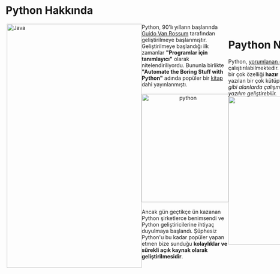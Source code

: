 # Python Hakkında
<div style="display: flex;">
  <img src="https://icore.sg/wp-content/uploads/2021/11/TIMELINE.jpg" title="Java" width="360" height="651" align="right" />
  <div style="text-align: left;">
    Python, 90'lı yılların başlarında <a href="https://github.com/gvanrossum">Guido Van Rossum</a> tarafından geliştirilmeye başlanmıştır. Geliştirilmeye başlandığı ilk zamanlar <b>"Programlar için tanımlayıcı"</b> olarak nitelendiriliyordu. Bununla birlikte <b>"Automate the Boring Stuff with Python"</b> adında popüler bir <a href="https://www.amazon.com.tr/Automate-Boring-Stuff-Python-Programming/dp/1593275994">kitap</a> dahi yayınlanmıştı.<br><br>
    <div title="image" align="center">
    <img src="https://cdn.facesofopensource.com/wp-content/uploads/2017/03/21205825/guido.GuidovanRossum20625.web_.jpg" title="python" height="289" width="231"/>
    </div>
<br>
Ancak gün geçtikçe ün kazanan Python şirketlerce benimsendi ve Python geliştiricilerine ihtiyaç duyulmaya başlandı. Şüphesiz Python'u bu kadar popüler yapan etmen bize sunduğu <b>kolaylıklar ve sürekli açık kaynak olarak geliştirilmesidir</b>.
  </div>
  <br>
  <div style="text-align: left;">
    <h1>Paython Nedir ?</h1>
    Python, <a href="https://github.com/TriTetra/java_ogrendiklerim/blob/main/compiler_interpreter.md">yorumlanan (interpreter)</a> bir dildir. <b>C/C++</b> gibi dillerin aksine <a href="https://github.com/TriTetra/java_ogrendiklerim/blob/main/compiler_interpreter.md">derlemeye (compiler)</a> ihtiyaç <b>duymadan</b> çalıştırılabilmektedir. Bunun gibi özellikler sayesinde Python diğer dillere göre daha hızlı yazılabilir ve çalıştırılabilir aynı zaman bir çok özelliği <b>hazır</b> olarak sizlere sunar. Bu bakımdan Python <b>Syntax (södizimi)</b> açısından da oldukça basittir. Python ile yazılan bir çok kütüphane bulunmaktadır. <em>Bu kütüphaneler ile görsel otomasyonlar yapılabilir; veri analizi, makine öğrenmesi gibi alanlarda çalışmalarda bulunabilir; matematiksel hesaplamalardan web uygulamalarına kadar çeşitli ve farklı konularda yazılım geliştirebilir.</em>
    <div align="center">
    <img src="https://www.quytech.com/blog/wp-content/uploads/2020/06/python-web-development.jpg" title="python" height="395" width="830"/>
    </div>
  </div>
</div>
